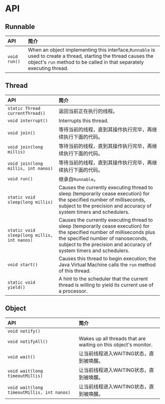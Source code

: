 # API

## Runnable

| API | 简介 |
| :--- | :--- |
| `void run()` | When an object implementing this interface,`Runnable` is used to create a thread, starting the thread causes the object's `run` method to be called in that separately executing thread. |

## Thread

| API | 简介 |
| :--- | :--- |
| `static Thread currentThread()` | 返回当前正在执行的线程。 |
| `void interrupt()` | Interrupts this thread. |
| `void join()` | 等待当前的线程，直到其操作执行完毕，再继续执行下面的代码。 |
| `void join(long millis)` | 等待当前的线程，直到其操作执行完毕，再继续执行下面的代码。 |
| `void join(long millis, int nanos)` | 等待当前的线程，直到其操作执行完毕，再继续执行下面的代码。 |
| `void run()` | 继承自`Runnable`。 |
| `static void sleep(long millis)` | Causes the currently executing thread to sleep \(temporarily cease execution\) for the specified number of milliseconds, subject to the precision and accuracy of system timers and schedulers. |
| `static void sleep(long millis, int nanos)` | Causes the currently executing thread to sleep \(temporarily cease execution\) for the specified number of milliseconds plus the specified number of nanoseconds, subject to the precision and accuracy of system timers and schedulers. |
| `void start()` | Causes this thread to begin execution; the Java Virtual Machine calls the `run` method of this thread. |
| `static void yield()` | A hint to the scheduler that the current thread is willing to yield its current use of a processor. |

## Object

| API | 简介 |
| :--- | :--- |
| `void notify()` |  |
| `void notifyAll()` | Wakes up all threads that are waiting on this object's monitor. |
| `void wait()` | 让当前线程进入WAITING状态，直到被唤醒。 |
| `void wait(long timeoutMillis)` | 让当前线程进入WAITING状态，直到被唤醒。 |
| `void wait(long timeoutMillis, int nanos)` | 让当前线程进入WAITING状态，直到被唤醒。 |











